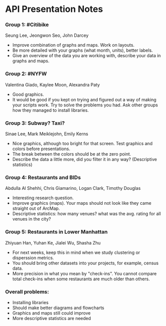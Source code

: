 # API Presentation Notes

### Group 1: #Citibike
Seung Lee, Jeongwon Seo, John Darcey
* Improve combination of graphs and maps. Work on layouts.
* Be more detailed with your graphs (what month, units), better labels.
* Give an overview of the data you are working with, describe your data in graphs and maps.

### Group 2: #NYFW
Valentina Giado, Kaylee Moon, Alexandra Paty
* Good graphics.
* It would be good if you kept on trying and figured out a way of making your scripts work. Try to solve the problems you had. Ask other groups how they managed to install libraries.

### Group 3: Subway? Taxi?
Sinae Lee, Mark Meiklejohn, Emily Kerns
* Nice graphics, although too bright for that screen. Test graphics and colors before presentations.
* The break between the colors should be at the zero point.
* Describe the data a little more, did you filter it in any way? (Descriptive statistics)

### Group 4: Restaurants and BIDs
Abdulla Al Shehhi, Chris Giamarino, Logan Clark, Timothy Douglas
* Interesting research question.
* Improve graphics (maps). Your maps should not look like they came straight out of ArcMap.
* Descriptive statistics: how many venues? what was the avg. rating for all venues in the city?

### Group 5: Restaurants in Lower Manhattan
Zhiyuan Han, Yuhan Ke, Jialei Wu, Shasha Zhu
* For next weeks, keep this in mind when we study clustering or disperssion metrics.
* You should bring other datasets into your projects, for example, census data.
* More precision in what you mean by "check-ins". You cannot compare total check-ins when some restaurants are much older than others.

### Overall problems:
* Installing libraries
* Should make better diagrams and flowcharts
* Graphics and maps still could improve
* More descriptive statistics are needed
